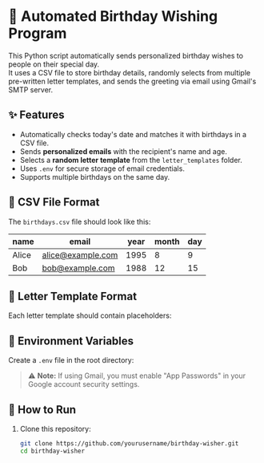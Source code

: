 # 🎂 Automated Birthday Wishing Program

This Python script automatically sends personalized birthday wishes to people on their special day.  
It uses a CSV file to store birthday details, randomly selects from multiple pre-written letter templates, and sends the greeting via email using Gmail's SMTP server.

## ✨ Features
- Automatically checks today's date and matches it with birthdays in a CSV file.
- Sends **personalized emails** with the recipient's name and age.
- Selects a **random letter template** from the `letter_templates` folder.
- Uses `.env` for secure storage of email credentials.
- Supports multiple birthdays on the same day.

## 📄 CSV File Format
The `birthdays.csv` file should look like this:

| name     | email              | year | month | day |
|----------|--------------------|------|-------|-----|
| Alice    | alice@example.com  | 1995 | 8     | 9   |
| Bob      | bob@example.com    | 1988 | 12    | 15  |

## 📝 Letter Template Format
Each letter template should contain placeholders:


## 🔑 Environment Variables
Create a `.env` file in the root directory:


> ⚠️ **Note:** If using Gmail, you must enable "App Passwords" in your Google account security settings.

## 🚀 How to Run
1. Clone this repository:
   ```bash
   git clone https://github.com/yourusername/birthday-wisher.git
   cd birthday-wisher
